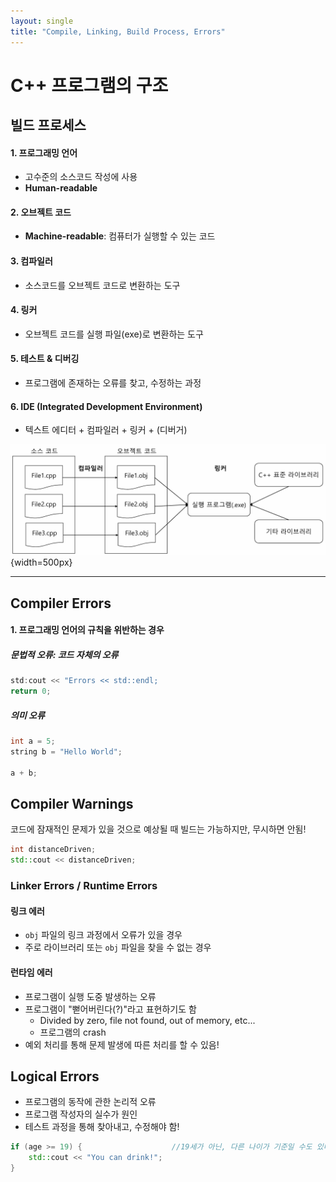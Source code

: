 ```yaml
---
layout: single
title: "Compile, Linking, Build Process, Errors"
---
```


# C++ 프로그램의 구조

## 빌드 프로세스

#### 1. 프로그래밍 언어
- 고수준의 소스코드 작성에 사용
- **Human-readable**

#### 2. 오브젝트 코드
- **Machine-readable**: 컴퓨터가 실행할 수 있는 코드

#### 3. 컴파일러
- 소스코드를 오브젝트 코드로 변환하는 도구

#### 4. 링커
- 오브젝트 코드를 실행 파일(exe)로 변환하는 도구

#### 5. 테스트 & 디버깅
- 프로그램에 존재하는 오류를 찾고, 수정하는 과정

#### 6. IDE (Integrated Development Environment)
- 텍스트 에디터 + 컴파일러 + 링커 + (디버거)

![C++ Build Process](../images/2025-01-26-Introduction%20and%20Variable/cpp_build_process.png){width=500px}

---

## Compiler Errors

#### 1. 프로그래밍 언어의 규칙을 위반하는 경우
##### 문법적 오류: 코드 자체의 오류
```cpp
std:cout << "Errors << std::endl;
return 0;
```
##### 의미 오류
```cpp
int a = 5;
string b = "Hello World";

a + b;
```
## Compiler Warnings
코드에 잠재적인 문제가 있을 것으로 예상될 때
빌드는 가능하지만, 무시하면 안됨!
```cpp
int distanceDriven;
std::cout << distanceDriven;
```
### Linker Errors / Runtime Errors

#### 링크 에러
- `obj` 파일의 링크 과정에서 오류가 있을 경우
- 주로 라이브러리 또는 `obj` 파일을 찾을 수 없는 경우

#### 런타임 에러
- 프로그램이 실행 도중 발생하는 오류
- 프로그램이 "뻗어버린다(?)"라고 표현하기도 함
  - Divided by zero, file not found, out of memory, etc...
  - 프로그램의 crash
- 예외 처리를 통해 문제 발생에 따른 처리를 할 수 있음!

## Logical Errors
- 프로그램의 동작에 관한 논리적 오류
- 프로그램 작성자의 실수가 원인 
- 테스트 과정을 통해 찾아내고, 수정해야 함!
```cpp
if (age >= 19) {                    //19세가 아닌, 다른 나이가 기준일 수도 있다.
    std::cout << "You can drink!"; 
}
```
